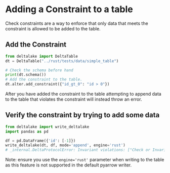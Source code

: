 # Adding a Constraint to a table

Check constraints are a way to enforce that only data that meets the constraint is allowed to be added to the table.

## Add the Constraint

```python
from deltalake import DeltaTable
dt = DeltaTable("../rust/tests/data/simple_table")

# Check the schema before hand
print(dt.schema())
# Add the constraint to the table.
dt.alter.add_constraint({"id_gt_0": "id > 0"})
```

After you have added the constraint to the table attempting to append data to the table that violates the constraint
will instead throw an error.

## Verify the constraint by trying to add some data

```python
from deltalake import write_deltalake
import pandas as pd

df = pd.DataFrame({'id': [-1]})
write_deltalake(dt, df, mode='append', engine='rust')
# _internal.DeltaProtocolError: Invariant violations: ["Check or Invariant (id > 0) violated by value in row: [-1]"]
```

Note: ensure you use the `engine='rust'` parameter when writing to the table as this feature is not supported in the
default pyarrow writer. 